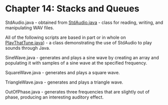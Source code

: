 # Chapter 14: Stacks and Queues

StdAudio.java - obtained from [StdAudio.java](http://introcs.cs.princeton.edu/java/stdlib/StdAudio.java.html) - class for reading, writing, and manipulating WAV files.

All of the following scripts are based in part or in whole 
on [PlayThatTune.java](http://courses.cs.washington.edu/courses/cse143/14wi/homework/ass2/PlayThatTune.java.html)) - a class demonstrating
the use of StdAudio to play sounds through Java.

SineWave.java - generates and plays a sine wave by creating an array and populating it 
with samples of a sine wave at the specified frequency.

SquareWave.java - generates and plays a square wave.

TriangleWave.java - generates and plays a triangle wave.

OutOfPhase.java - generates three frequencies that are slightly out of phase,
producing an interesting auditory effect.

